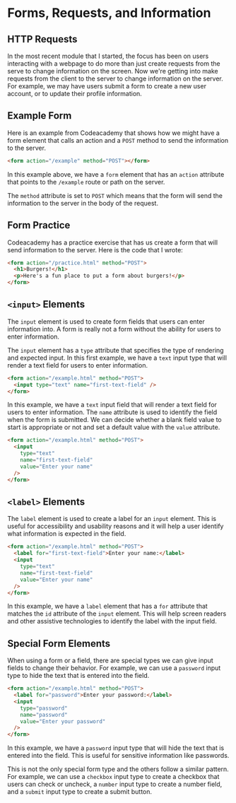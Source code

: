 # Forms, Requests, and Information

## HTTP Requests

In the most recent module that I started, the focus has been on
users interacting with a webpage to do more than just create requests
from the serve to change information on the screen. Now we're getting
into make requests from the client to the server to change information
on the server. For example, we may have users submit a form to create
a new user account, or to update their profile information.

## Example Form

Here is an example from Codeacademy that shows how we might have a
form element that calls an action and a `POST` method to send the
information to the server.

```html
<form action="/example" method="POST"></form>
```

In this example above, we have a `form` element that has an `action`
attribute that points to the `/example` route or path on the server.

The `method` attribute is set to `POST` which means that the form
will send the information to the server in the body of the request.

## Form Practice

Codeacademy has a practice exercise that has us create a form that
will send information to the server. Here is the code that I wrote:

```html
<form action="/practice.html" method="POST">
  <h1>Burgers!</h1>
  <p>Here's a fun place to put a form about burgers!</p>
</form>
```

## `<input>` Elements

The `input` element is used to create form fields that users can
enter information into. A form is really not a form without the ability for users to enter information.

The `input` element has a `type` attribute that specifies the type of rendering and expected input. In this first example, we have a `text` input type that will render a text field for users to enter information.

```html
<form action="/example.html" method="POST">
  <input type="text" name="first-text-field" />
</form>
```

In this example, we have a `text` input field that will render a text field for users to enter information. The `name` attribute is used to identify the field when the form is submitted. We can decide whether a blank field value to start is appropriate or not and set a default value with the `value` attribute.

```html
<form action="/example.html" method="POST">
  <input
    type="text"
    name="first-text-field"
    value="Enter your name"
  />
</form>
```

## `<label>` Elements

The `label` element is used to create a label for an `input` element. This is useful for accessibility and usability reasons and it will help a user identify what information is expected in the field.

```html
<form action="/example.html" method="POST">
  <label for="first-text-field">Enter your name:</label>
  <input
    type="text"
    name="first-text-field"
    value="Enter your name"
  />
</form>
```

In this example, we have a `label` element that has a `for` attribute that matches the `id` attribute of the `input` element. This will help screen readers and other assistive technologies to identify the label with the input field.

## Special Form Elements

When using a form or a field, there are special types we can give input fields to change their behavior. For example, we can use a `password` input type to hide the text that is entered into the field.

```html
<form action="/example.html" method="POST">
  <label for="password">Enter your password:</label>
  <input
    type="password"
    name="password"
    value="Enter your password"
  />
</form>
```

In this example, we have a `password` input type that will hide the text that is entered into the field. This is useful for sensitive information like passwords.

This is not the only special form type and the others follow a similar pattern. For example, we can use a `checkbox` input type to create a checkbox that users can check or uncheck, a `number` input type to create a number field, and a `submit` input type to create a submit button.
